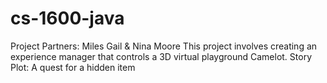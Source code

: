 # cs-1600-java
Project Partners: Miles Gail & Nina Moore
This project involves creating an experience manager that controls a 3D virtual playground Camelot.
Story Plot: A quest for a hidden item

